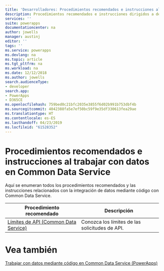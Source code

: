 ```yaml
---
title: 'Desarrolladores: Procedimientos recomendados e instrucciones al trabajar con datos en Common Data Service | Microsoft Docs'
description: Procedimientos recomendados e instrucciones dirigidos a desarrolladores que trabajan con datos de Common Data Service en PowerApps.
services: ''
suite: powerapps
documentationcenter: na
author: jowells
manager: austinj
editor: ''
tags: ''
ms.service: powerapps
ms.devlang: na
ms.topic: article
ms.tgt_pltfrm: na
ms.workload: na
ms.date: 12/12/2018
ms.author: jowells
search.audienceType:
- developer
search.app:
- PowerApps
- D365CE
ms.openlocfilehash: 759bed0c21bfc2035e3855f6d02b991b753dbf4b
ms.sourcegitcommit: 4042388fa5e7ef50bc59f9e35df330613fea29ae
ms.translationtype: HT
ms.contentlocale: es-ES
ms.lasthandoff: 04/23/2019
ms.locfileid: "61528352"
---
```

# <a name="best-practices-and-guidance-around-working-with-data-for-the-common-data-service"></a>Procedimientos recomendados e instrucciones al trabajar con datos en Common Data Service

Aquí se enumeran todos los procedimientos recomendados y las instrucciones relacionados con la integración de datos mediante código con Common Data Service.

|Procedimiento recomendado  |Descripción  |
|---------|---------|
|[Límites de API (Common Data Service)](../../api-limits.md)     |Conozca los límites de las solicitudes de API.         |

# <a name="see-also"></a>Vea también
[Trabajar con datos mediante código en Common Data Service (PowerApps)](../../work-with-data-cds.md)<br />